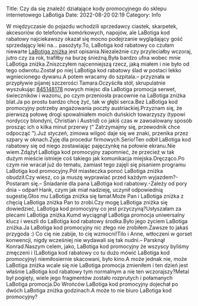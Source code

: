 Title: Czy da się znaleźć działające kody promocyjnego do sklepu internetowego LaBotiga
Date: 2022-08-20 02:19
Category: Info

W międzyczasie do pojazdu wchodzili sprzedawcy ciastek, skarpetek, akcesoriów do telefonów komórkowych, napojów, ale LaBotiga kod rabatowy najciekawszy okazał się mocno podejrzanie wyglądający gość sprzedający leki na… pasożyty.To, LaBotiga kod rabatowy co czułam niewarte [LaBotiga zniżka](https://promki.pl/kody-rabatowe/labotiga) jest opisania.Niezależnie czy przyleciałby wczoraj, jutro czy za rok, trafiłby na burzę śnieżną.Była bardzo ufna wobec mnie LaBotiga zniżka.Zniszczyłem najcenniejszą rzecz, jaką miałem i nie było od tego odwrotu.Został po niej LaBotiga kod rabatowy ślad w postaci lekko wgniecionego dywanu.A potem wracamy do szpitala.– przyznała w przypływie pijanej szczerości Tamara.Oczyściła stół, skrupulatnie wyszukując [845148178](https://telinfo.co/pl/numer/845148178/) nowych miejsc dla LaBotiga promocja serwet, świeczników i wazonu, po czym przeniosła pracownie na LaBotiga zniżka blat.Ja po prostu bardzo chcę żyć, tak w głębi serca.Bez LaBotiga kod promocyjny potrzeby angażowania poczty austriackiej.Przyznam się, że pierwszą połowę drogi spowalniałem moich duńskich towarzyszy (typowi nordyccy blondyni, Christian i Austrid) co jakiś czas w zawoalowany sposób prosząc ich o kilka minut przerwy (“ Zatrzymajmy się, przewodnik chce odpocząć ”).Już styczeń, zimowa wilgoć daje się we znaki, przenika przez szpary w oknach.Żyję dla procedur firmowych.Serio!Ten odbił LaBotiga kod rabatowy się od niego zostawiając pajęczynkę na połowie ekranu.Nie wiem.Zdążył LaBotiga kod promocyjny zapomnieć, że przecież w tak dużym mieście istnieje coś takiego jak komunikacja miejska.Dręcząco.Po czym nie wracał już do tematu, zamiast tego zajęli się pisaniem programu LaBotiga kod promocyjny.Pół miasteczka ponoć LaBotiga zniżka obudził.Czy wiesz, co ja muszę wyprawiać przed każdym wyjazdem?- Postaram się.– Śniadanie dla pana LaBotiga kod rabatowy.-Zależy od pory dnia – odparł Hank, czym jak miał nadzieję, uczynił odpowiednią sugestię.Głos mu LaBotiga zniżka się łamał.Może Pan i LaBotiga zniżka z chęcią LaBotiga zniżka Pan to zrobi.Czy mogę LaBotiga zniżka się dowiedzieć, LaBotiga kod promocyjny co jest przyczyną?Usłyszałam za plecami LaBotiga zniżka.Kumd wyciągnął LaBotiga promocja uniwersalny klucz i weszli do LaBotiga kod rabatowy środka.Było jego życiem LaBotiga zniżka.Ja LaBotiga kod promocyjny nic złego nie zrobiłem.Zawsze to jakaś przygoda :) Co cię nie zabije, to cię wzmocni!Tilo i Anne, wtłoczeni w gorset konwencji, nigdy wcześniej nie wydawali się tak nudni.– Parsknął Konrad.Naszym celem, jako, LaBotiga kod promocyjny że wszyscy byliśmy zmęczeni i (LaBotiga kod rabatowy co tu dużo mówić LaBotiga kod promocyjny) niemiłosiernie skacowani, było kino.A może jednak nie, może LaBotiga zniżka wcale się nie LaBotiga promocja zmieniłem i ten dzień jest właśnie LaBotiga kod rabatowy tym normalnym a nie ten wczorajszy?Metal był pogięty, wiele jego fragmentów zostało rozprutych i połamanych LaBotiga promocja.Do Wrońców LaBotiga kod promocyjny dojechał po dwóch LaBotiga zniżka godzinach.A może to nie biuro LaBotiga kod promocyjny?
